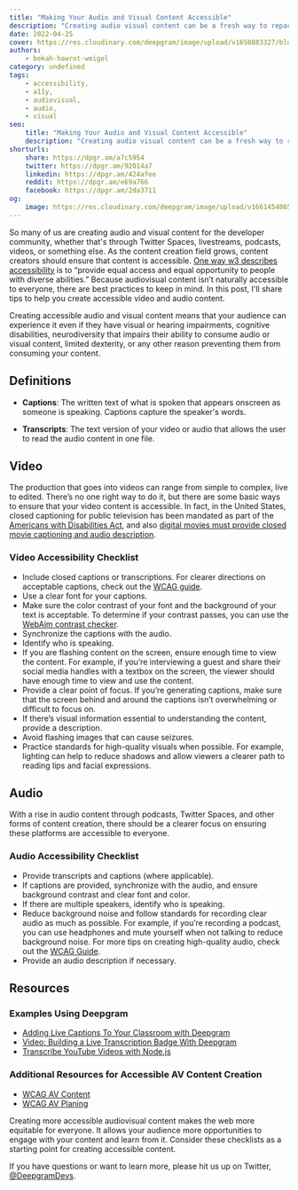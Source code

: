 ```yaml
---
title: "Making Your Audio and Visual Content Accessible"
description: "Creating audio visual content can be a fresh way to repackage your written developer content, but it’s important to make sure your content is accessible."
date: 2022-04-25
cover: https://res.cloudinary.com/deepgram/image/upload/v1650883327/blog/2022/04/making-your-audiovisual-content-accessible/Making-Your-AV-Content-Accessible%402x.png
authors:
    - bekah-hawrot-weigel
category: undefined
tags:
    - accessibility,
    - a11y,
    - audiovisual,
    - audio,
    - visual
seo:
    title: "Making Your Audio and Visual Content Accessible"
    description: "Creating audio visual content can be a fresh way to repackage your written developer content, but it’s important to make sure your content is accessible."
shorturls:
    share: https://dpgr.am/a7c5954
    twitter: https://dpgr.am/92014a7
    linkedin: https://dpgr.am/424afee
    reddit: https://dpgr.am/e69a766
    facebook: https://dpgr.am/2da3711
og:
    image: https://res.cloudinary.com/deepgram/image/upload/v1661454065/blog/making-your-audiovisual-content-accessible/ograph.png
---
```


So many of us are creating audio and visual content for the developer community, whether that's through Twitter Spaces, livestreams, podcasts, videos, or something else. As the content creation field grows, content creators should ensure that content is accessible. [One way w3 describes accessibility](https://www.w3.org/standards/webdesign/) is to “provide equal access and equal opportunity to people with diverse abilities.” Because audiovisual content isn’t naturally accessible to everyone, there are best practices to keep in mind. In this post, I'll share tips to help you create accessible video and audio content.

Creating accessible audio and visual content means that your audience can experience it even if they have visual or hearing impairments, cognitive disabilities, neurodiversity that impairs their ability to consume audio or visual content, limited dexterity, or any other reason preventing them from consuming your content.

## Definitions

*   **Captions**: The written text of what is spoken that appears onscreen as someone is speaking. Captions capture the speaker's words.

*   **Transcripts**: The text version of your video or audio that allows the user to read the audio content in one file.

## Video

The production that goes into videos can range from simple to complex, live to edited. There’s no one right way to do it, but there are some basic ways to ensure that your video content is accessible. In fact, in the United States, closed captioning for public television has been mandated as part of the [Americans with Disabilities Act](https://www.ada.gov/), and also [digital movies must provide closed movie captioning and audio description](https://www.ada.gov/regs2016/final_ra_movie_captioning.html).

### Video Accessibility Checklist

*   Include closed captions or transcriptions. For clearer directions on acceptable captions, check out the [WCAG guide](https://www.w3.org/TR/WCAG21/#captions-prerecorded).
*   Use a clear font for your captions.
*   Make sure the color contrast of your font and the background of your text is acceptable. To determine if your contrast passes, you can use the [WebAim contrast checker](https://webaim.org/resources/contrastchecker/).
*   Synchronize the captions with the audio.
*   Identify who is speaking.
*   If you are flashing content on the screen, ensure enough time to view the content. For example, if you’re interviewing a guest and share their social media handles with a textbox on the screen, the viewer should have enough time to view and use the content.
*   Provide a clear point of focus. If you’re generating captions, make sure that the screen behind and around the captions isn’t overwhelming or difficult to focus on.
*   If there’s visual information essential to understanding the content, provide a description.
*   Avoid flashing images that can cause seizures.
*   Practice standards for high-quality visuals when possible. For example, lighting can help to reduce shadows and allow viewers a clearer path to reading lips and facial expressions.

## Audio

With a rise in audio content through podcasts, Twitter Spaces, and other forms of content creation, there should be a clearer focus on ensuring these platforms are accessible to everyone.

### Audio Accessibility Checklist

*   Provide transcripts and captions (where applicable).
*   If captions are provided, synchronize with the audio, and ensure background contrast and clear font and color.
*   If there are multiple speakers, identify who is speaking.
*   Reduce background noise and follow standards for recording clear audio as much as possible. For example, if you’re recording a podcast, you can use headphones and mute yourself when not talking to reduce background noise. For more tips on creating high-quality audio, check out the [WCAG Guide](https://www.w3.org/WAI/media/av/av-content/#create-high-quality-audio--recording-setup).
*   Provide an audio description if necessary.

## Resources

### Examples Using Deepgram

*   [Adding Live Captions To Your Classroom with Deepgram](https://developers.deepgram.com/blog/2022/02/classroom-captioner/)
*   [Video: Building a Live Transcription Badge With Deepgram](https://developers.deepgram.com/blog/2022/01/live-transcription-badge-video/)
*   [Transcribe YouTube Videos with Node.js](https://developers.deepgram.com/blog/2021/11/transcribe-youtube-videos-nodejs/)

### Additional Resources for Accessible AV Content Creation

*   [WCAG AV Content](https://www.w3.org/WAI/media/av/)
*   [WCAG AV Planing](https://www.w3.org/WAI/media/av/planning/)

Creating more accessible audiovisual content makes the web more equitable for everyone. It allows your audience more opportunities to engage with your content and learn from it. Consider these checklists as a starting point for creating accessible content.

If you have questions or want to learn more, please hit us up on Twitter, [@DeepgramDevs](https://twitter.com/deepgramdevs).


